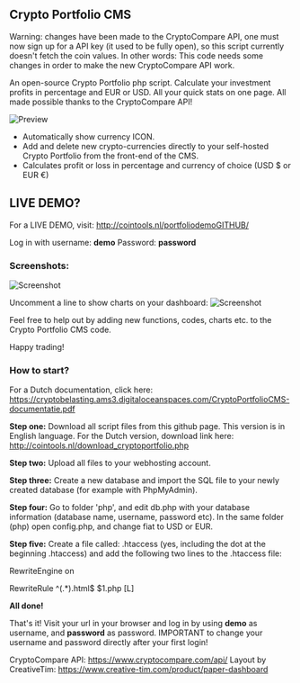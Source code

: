 ## Crypto Portfolio CMS

Warning: changes have been made to the CryptoCompare API, one must now sign up for a API key (it used to be fully open), so this script currently doesn't fetch the coin values. In other words: This code needs some changes in order to make the new CryptoCompare API work.

An open-source Crypto Portfolio php script. Calculate your investment profits in percentage and EUR or USD. All your quick stats on one page. All made possible thanks to the CryptoCompare API!

![Preview](http://cointools.nl/cryptoportfolio-preview.jpg)

- Automatically show currency ICON.
- Add and delete new crypto-currencies directly to your self-hosted Crypto Portfolio from the front-end of the CMS.
- Calculates profit or loss in percentage and currency of choice (USD $ or EUR €)

## LIVE DEMO?
For a LIVE DEMO, visit: http://cointools.nl/portfoliodemoGITHUB/

Log in with username: **demo**
Password: **password**



### Screenshots:
![Screenshot](http://cointools.nl/uploads/screenshot1-cryptoportfolio.JPG)

Uncomment a line to show charts on your dashboard:
![Screenshot](http://cointools.nl/uploads/grafiek.JPG)

Feel free to help out by adding new functions, codes, charts etc. to the Crypto Portfolio CMS code.

Happy trading!

### How to start?
For a Dutch documentation, click here: https://cryptobelasting.ams3.digitaloceanspaces.com/CryptoPortfolioCMS-documentatie.pdf

**Step one:** Download all script files from this github page.
This version is in English language. For the Dutch version, download link here: http://cointools.nl/download_cryptoportfolio.php

**Step two:** Upload all files to your webhosting account.

**Step three:** Create a new database and import the SQL file to your newly created database (for example with PhpMyAdmin).

**Step four:** Go to folder 'php', and edit db.php with your database information (database name, username, password etc).
In the same folder (php) open config.php, and change fiat to USD or EUR.

**Step five:** Create a file called: .htaccess (yes, including the dot at the beginning .htaccess) and add the following two lines to the .htaccess file:

RewriteEngine on

RewriteRule ^(.*)\.html$ $1.php [L]

**All done!**

That's it! Visit your url in your browser and log in by using **demo** as username, and **password** as password.
IMPORTANT to change your username and password directly after your first login!


CryptoCompare API: https://www.cryptocompare.com/api/
Layout by CreativeTim: https://www.creative-tim.com/product/paper-dashboard
